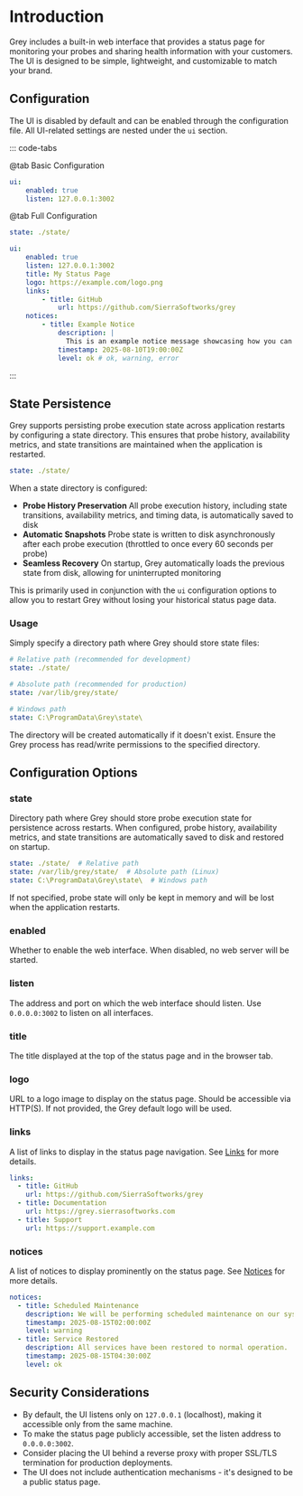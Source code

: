 # Introduction

Grey includes a built-in web interface that provides a status page for monitoring your probes and sharing health
information with your customers. The UI is designed to be simple, lightweight, and customizable to match your brand.

## Configuration

The UI is disabled by default and can be enabled through the configuration file.
All UI-related settings are nested under the `ui` section.

::: code-tabs

@tab Basic Configuration

```yaml
ui:
    enabled: true
    listen: 127.0.0.1:3002
```

@tab Full Configuration

```yaml
state: ./state/

ui:
    enabled: true
    listen: 127.0.0.1:3002
    title: My Status Page
    logo: https://example.com/logo.png
    links:
        - title: GitHub
            url: https://github.com/SierraSoftworks/grey
    notices:
        - title: Example Notice
            description: |
              This is an example notice message showcasing how you can alert users to something happening on your platform.
            timestamp: 2025-08-10T19:00:00Z
            level: ok # ok, warning, error
```

:::

## State Persistence

Grey supports persisting probe execution state across application restarts by configuring a state directory.
This ensures that probe history, availability metrics, and state transitions are maintained when the application is restarted.

```yaml
state: ./state/
```

When a state directory is configured:

 - **Probe History Preservation**
   All probe execution history, including state transitions, availability metrics,
   and timing data, is automatically saved to disk
 - **Automatic Snapshots**
   Probe state is written to disk asynchronously after each probe execution (throttled to once every 60 seconds per probe)
 - **Seamless Recovery**
   On startup, Grey automatically loads the previous state from disk, allowing for uninterrupted monitoring

This is primarily used in conjunction with the `ui` configuration options to allow you to restart Grey without
losing your historical status page data.

### Usage

Simply specify a directory path where Grey should store state files:

```yaml
# Relative path (recommended for development)
state: ./state/

# Absolute path (recommended for production)
state: /var/lib/grey/state/

# Windows path
state: C:\ProgramData\Grey\state\
```

The directory will be created automatically if it doesn't exist.
Ensure the Grey process has read/write permissions to the specified directory.

## Configuration Options

### state <Badge text="optional"/>

Directory path where Grey should store probe execution state for persistence across restarts.
When configured, probe history, availability metrics, and state transitions are automatically saved to disk
and restored on startup.

```yaml
state: ./state/  # Relative path
state: /var/lib/grey/state/  # Absolute path (Linux)
state: C:\ProgramData\Grey\state\  # Windows path
```

If not specified, probe state will only be kept in memory and will be lost when the application restarts.

### enabled <Badge text="required" type="danger"/>

Whether to enable the web interface. When disabled, no web server will be started.

### listen <Badge text="default: 127.0.0.1:3002"/>

The address and port on which the web interface should listen. Use `0.0.0.0:3002` to listen on all interfaces.

### title <Badge text="default: Grey Status Page"/>

The title displayed at the top of the status page and in the browser tab.

### logo

URL to a logo image to display on the status page. Should be accessible via HTTP(S).
If not provided, the Grey default logo will be used.

### links

A list of links to display in the status page navigation. See [Links](./links.md) for more details.

```yaml
links:
  - title: GitHub
    url: https://github.com/SierraSoftworks/grey
  - title: Documentation
    url: https://grey.sierrasoftworks.com
  - title: Support
    url: https://support.example.com
```

### notices

A list of notices to display prominently on the status page. See [Notices](./notices.md) for more details.

```yaml
notices:
  - title: Scheduled Maintenance
    description: We will be performing scheduled maintenance on our systems from 2:00 AM to 4:00 AM UTC on August 15th.
    timestamp: 2025-08-15T02:00:00Z
    level: warning
  - title: Service Restored
    description: All services have been restored to normal operation.
    timestamp: 2025-08-15T04:30:00Z
    level: ok
```

## Security Considerations

 - By default, the UI listens only on `127.0.0.1` (localhost), making it accessible only from the same machine.
 - To make the status page publicly accessible, set the listen address to `0.0.0.0:3002`.
 - Consider placing the UI behind a reverse proxy with proper SSL/TLS termination for production deployments.
 - The UI does not include authentication mechanisms - it's designed to be a public status page.

